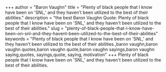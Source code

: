 +++
author = "Baron Vaughn"
title = "Plenty of black people that I know have been on 'SNL,' and they haven't been utilized to the best of their abilities."
description = "the best Baron Vaughn Quote: Plenty of black people that I know have been on 'SNL,' and they haven't been utilized to the best of their abilities."
slug = "plenty-of-black-people-that-i-know-have-been-on-snl-and-they-havent-been-utilized-to-the-best-of-their-abilities"
keywords = "Plenty of black people that I know have been on 'SNL,' and they haven't been utilized to the best of their abilities.,baron vaughn,baron vaughn quotes,baron vaughn quote,baron vaughn sayings,baron vaughn saying,quotes, sayings,quote, saying, motivation"
+++
Plenty of black people that I know have been on 'SNL,' and they haven't been utilized to the best of their abilities.

